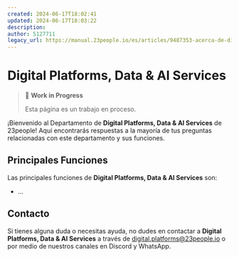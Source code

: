 ```yaml
---
created: 2024-06-17T18:02:41
updated: 2024-06-17T18:03:22
description: 
author: 5127711
legacy_url: https://manual.23people.io/es/articles/9487353-acerca-de-digital-platforms-data-ai-services
---
```


# Digital Platforms, Data & AI Services

> 🚧 **Work in Progress**
>
> Esta página es un trabajo en proceso.

¡Bienvenido al Departamento de **Digital Platforms, Data & AI Services** de 23people! Aquí encontrarás
respuestas a la mayoría de tus preguntas relacionadas con este departamento y sus funciones.

## Principales Funciones

Las principales funciones de **Digital Platforms, Data & AI Services** son:

* ...

## Contacto

Si tienes alguna duda o necesitas ayuda, no dudes en contactar a **Digital Platforms, Data & AI Services** a través de [digital.platforms@23people.io](mailto:digital.platforms@23people.io) o por medio de nuestros canales en Discord y WhatsApp.
